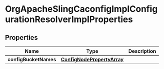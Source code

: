 
# OrgApacheSlingCaconfigImplConfigurationResolverImplProperties

## Properties
Name | Type | Description | Notes
------------ | ------------- | ------------- | -------------
**configBucketNames** | [**ConfigNodePropertyArray**](ConfigNodePropertyArray.md) |  |  [optional]




